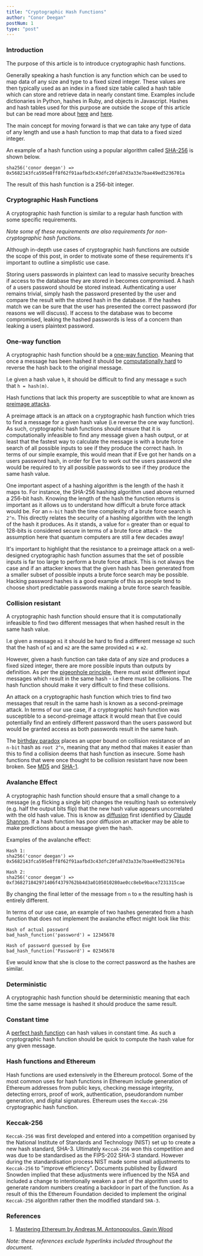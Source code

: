```yaml
---
title: "Cryptographic Hash Functions"
author: "Conor Deegan"
postNum: 1
type: "post"
---
```


### Introduction

The purpose of this article is to introduce cryptographic hash functions.

Generally speaking a hash function is any function which can be used to map data of any size and type to a fixed sized integer. These values are then typically used as an index in a fixed size table called a hash table which can store and retrieve data in nearly constant time. Examples include dictionaries in Python, hashes in Ruby, and objects in Javascript. Hashes and hash tables used for this purpose are outside the scope of this article but can be read more about [here](https://en.wikipedia.org/wiki/Hash_function) and [here](https://en.wikipedia.org/wiki/Hash_table).

The main concept for moving forward is that we can take any type of data of any length and use a hash function to map that data to a fixed sized integer.

An example of a hash function using a popular algorithm called [SHA-256](https://en.wikipedia.org/wiki/SHA-2) is shown below.

```
sha256('conor deegan') => 0x5682143fca595e8ff8f62f91aafbd3c43dfc20fa87d3a33e7bae49ed5236701a
```

The result of this hash function is a 256-bit integer.

### Cryptographic Hash Functions

A cryptographic hash function is similar to a regular hash function with some specific requirements.

*Note some of these requirements are also requirements for non-cryptographic hash functions.*

Although in-depth use cases of cryptographic hash functions are outside the scope of this post, in order to motivate some of these requirements it's important to outline a simplistic use case.

Storing users passwords in plaintext can lead to massive security breaches if access to the database they are stored in becomes compromised. A hash of a users password should be stored instead. Authenticating a user remains trivial, simply hash the password presented by the user and compare the result with the stored hash in the database. If the hashes match we can be sure that the user has presented the correct password (for reasons we will discuss). If access to the database was to become compromised, leaking the hashed passwords is less of a concern than leaking a users plaintext password.

### One-way function

A cryptographic hash function should be a [one-way function](https://en.wikipedia.org/wiki/One-way_function). Meaning that once a message has been hashed it should be [computationally hard](https://en.wikipedia.org/wiki/Computational_hardness_assumption) to reverse the hash back to the original message.

I.e given a hash value `h`, it should be difficult to find any message `m` such that `h = hash(m)`.

Hash functions that lack this property are susceptible to what are known as [preimage attacks](https://en.wikipedia.org/wiki/Preimage_attack).

A preimage attack is an attack on a cryptographic hash function which tries to find a message for a given hash value (i.e reverse the one way function). As such, cryptographic hash functions should ensure that it is computationally infeasible to find any message given a hash output, or at least that the fastest way to calculate the message is with a brute force search of all possible inputs to see if they produce the correct hash. In terms of our simple example, this would mean that if Eve got her hands on a users password hash, in order for Eve to work out the users password she would be required to try all possible passwords to see if they produce the same hash value.

One important aspect of a hashing algorithm is the length of the hash it maps to. For instance, the SHA-256 hashing algorithm used above returned a 256-bit hash.   Knowing the length of the hash the function returns is important as it allows us to understand how difficult a brute force attack would be. For an `n-bit` hash the time complexity of a brute force search is `2^n`. This directly relates the security of a hashing algorithm with the length of the hash it produces.  As it stands, a value for `n` greater than or equal to 128-bits is considered secure in terms of a brute force attack - the assumption here that quantum computers are still a few decades away!

It's important to highlight that the resistance to a preimage attack on a well-designed cryptographic hash function assumes that the set of possible inputs is far too large to perform a brute force attack. This is not always the case and if an attacker knows that the given hash has been generated from a smaller subset of possible inputs a brute force search may be possible. Hacking password hashes is a good example of this as people tend to choose short predictable passwords making a brute force search feasible.

### Collision resistant

A cryptographic hash function should ensure that it is computationally infeasible to find two different messages that when hashed result in the same hash value.

I.e given a message `m1` it should be hard to find a different message `m2` such that the hash of `m1` and `m2` are the same provided `m1` ≠ `m2`.

However, given a hash function can take data of any size and produces a fixed sized integer, there are more possible inputs than outputs by definition. As per the [pigeonhole principle](https://en.wikipedia.org/wiki/Pigeonhole_principle), there must exist different input messages which result in the same hash - i.e there must be collisions. The hash function should make it very difficult to find these collisions.

An attack on a cryptographic hash function which tries to find two messages that result in the same hash is known as a second-preimage attack. In terms of our use case, if a cryptographic hash function was susceptible to a second-preimage attack it would mean that Eve could potentially find an entirely different password than the users password but would be granted access as both passwords result in the same hash.

The [birthday paradox](https://en.wikipedia.org/wiki/Birthday_paradox) places an upper bound on collision resistance of an `n-bit` hash as `root 2^n`, meaning that any method that makes it easier than this to find a collision deems that hash function as insecure. Some hash functions that were once thought to be collision resistant have now been broken. See [MD5](https://web.archive.org/web/20090521024709/merlot.usc.edu/csac-f06/papers/Wang05a.pdf) and [SHA-1](https://people.csail.mit.edu/yiqun/SHA1AttackProceedingVersion.pdf).

### Avalanche Effect

A cryptographic hash function should ensure that a small change to a message (e.g flicking a single bit) changes the resulting hash so extensively (e.g. half the output bits flip) that the new hash value appears uncorrelated with the old hash value. This is know as [diffusion](https://en.wikipedia.org/wiki/Confusion_and_diffusion#Diffusion) first identified by [Claude Shannon](https://en.wikipedia.org/wiki/Claude_Elwood_Shannon). If a hash function has poor diffusion an attacker may be able to make predictions about a message given the hash.

Examples of the avalanche effect:

```
Hash 1:
sha256('conor deegan') => 0x5682143fca595e8ff8f62f91aafbd3c43dfc20fa87d3a33e7bae49ed5236701a

Hash 2:
sha256('conor deegam') => 0xf368271842971406f4379762bb4d3a0105010280ae0cc8ebe9bace7231315cae
```

By changing the final letter of the message from `n` to `m` the resulting hash is entirely different.

In terms of our use case, an example of two hashes generated from a hash function that does not implement the avalanche effect might look like this:

```
Hash of actual password
bad_hash_function('password') = 12345678

Hash of password guessed by Eve
bad_hash_function('Password') = 02345678
```

Eve would know that she is close to the correct password as the hashes are similar.

### Deterministic

A cryptographic hash function should be deterministic meaning that each time the same message is hashed it should produce the same result.

### Constant time

A [perfect hash function](https://en.wikipedia.org/wiki/Perfect_hash_function) can hash values in constant time. As such a cryptographic hash function should be quick to compute the hash value for any given message.

### Hash functions and Ethereum

Hash functions are used extensively in the Ethereum protocol. Some of the most common uses for hash functions in Ethereum include generation of Ethereum addresses from public keys, checking message integrity, detecting errors, proof of work, authentication, pseudorandom number generation, and digital signatures. Ethereum uses the `Keccak-256` cryptographic hash function.

### Keccak-256

`Keccak-256` was first developed and entered into a competition organised by the National Institute of Standards and Technology (NIST) set up to create a new hash standard, SHA-3. Ultimately `Keccak-256` won this competition and was due to be standardised as the FIPS-202 SHA-3 standard. However during the standardisation process NIST made some small adjustments to `Keccak-256` to "improve efficiency". Documents published by Edward Snowden implied that these adjustments were influenced by the NSA and included a change to intentionally weaken a part of the algorithm used to generate random numbers creating a backdoor in part of the function. As a result of this the Ethereum Foundation decided to implement the original `Keccak-256` algorithm rather then the modified standard `SHA-3`.

### References

1. [Mastering Ethereum by Andreas M. Antonopoulos, Gavin Wood](https://www.oreilly.com/library/view/mastering-ethereum/9781491971932/)

*Note: these references exclude hyperlinks included throughout the document.*
